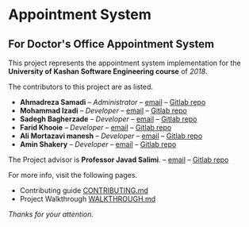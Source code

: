 # Appointment System
## For Doctor's Office Appointment System

This project represents the appointment system implementation for the
**University of Kashan Software Engineering course** of *2018*.

The contributors to this project are as listed.

* **Ahmadreza Samadi** – *Administrator* – [email](mailto:ahmadreza.smdi@gmail.com) – [Gitlab repo](@ahmadreza.smdi)
* **Mohammad Izadi** – *Developer* – [email](mailto:mmd.izadi97@gmail.com) – [Gitlab repo](@mohammadizadi)
* **Sadegh Bagherzade** – *Developer* – [email](mailto:sadeghb97@gmail.com) – [Gitlab repo](@sadeghb97)
* **Farid Khooie** – *Developer* – [email](mailto:mohammadkhooie@gmail.com) – [Gitlab repo](@farid_khooie)
* **Ali Mortazavi manesh** – *Developer* – [email](mailto:alimortazavimanesh74@gmail.com) – [Gitlab repo](@alim_74)
* **Amin Shakery** – *Developer* – [email](mailto:amin.shakery1@gmail.com) – [Gitlab repo](@shakery)


The Project advisor is **Professor Javad Salimi**. – [email](salimi.sartakhti@gmail.com) – [Gitlab repo](@javadsalimi)

For more info, visit the following pages.
* Contributing guide [CONTRIBUTING.md](CONTRIBUTING.md)
* Project Walkthrough [WALKTHROUGH.md](WALKTHROUGH.md)

*Thanks for your attention.*
